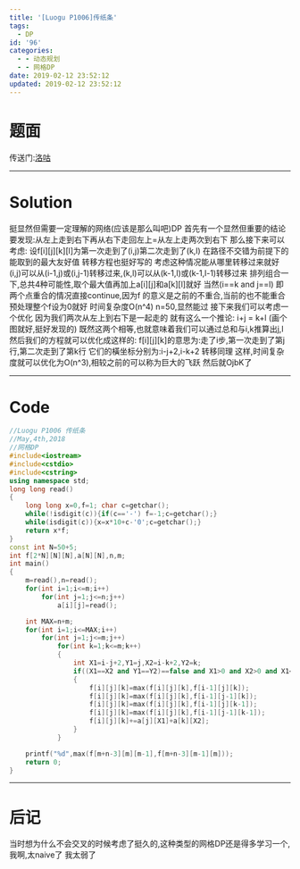 ```yaml
---
title: '[Luogu P1006]传纸条'
tags:
  - DP
id: '96'
categories:
  - - 动态规划
  - - 网格DP
date: 2019-02-12 23:52:12
updated: 2019-02-12 23:52:12
---
```


# 题面

传送门:[洛咕](https://www.luogu.org/problemnew/show/P1006)

* * *

# Solution

挺显然但需要一定理解的网络(应该是那么叫吧)DP 首先有一个显然但重要的结论要发现:从左上走到右下再从右下走回左上=从左上走两次到右下 那么接下来可以考虑: 设f\[i\]\[j\]\[k\]\[l\]为第一次走到了(i,j)第二次走到了(k,l) 在路径不交错为前提下的能取到的最大友好值 转移方程也挺好写的 考虑这种情况能从哪里转移过来就好(i,j)可以从(i-1,j)或(i,j-1)转移过来,(k,l)可以从(k-1,l)或(k-1,l-1)转移过来 排列组合一下,总共4种可能性,取个最大值再加上a\[i\]\[j\]和a\[k\]\[l\]就好 当然(i==k and j==l) 即两个点重合的情况直接continue,因为f 的意义是之前的不重合,当前的也不能重合 预处理整个f设为0就好 时间复杂度O(n^4) n=50,显然能过 接下来我们可以考虑一个优化 因为我们两次从左上到右下是一起走的 就有这么一个推论: i+j = k+l (画个图就好,挺好发现的) 既然这两个相等,也就意味着我们可以通过总和与i,k推算出j,l 然后我们的方程就可以优化成这样的: f\[i\]\[j\]\[k\]的意思为:走了i步,第一次走到了第j行,第二次走到了第k行 它们的橫坐标分别为:i-j+2,i-k+2 转移同理 这样,时间复杂度就可以优化为O(n^3),相较之前的可以称为巨大的飞跃 然后就OjbK了

* * *

# Code

```cpp
//Luogu P1006 传纸条
//May,4th,2018
//网格DP
#include<iostream>
#include<cstdio>
#include<cstring>
using namespace std;
long long read()
{
    long long x=0,f=1; char c=getchar();
    while(!isdigit(c)){if(c=='-') f=-1;c=getchar();}
    while(isdigit(c)){x=x*10+c-'0';c=getchar();}
    return x*f;
}
const int N=50+5;
int f[2*N][N][N],a[N][N],n,m;
int main()
{
    m=read(),n=read();
    for(int i=1;i<=m;i++)
        for(int j=1;j<=n;j++)
            a[i][j]=read();

    int MAX=n+m;
    for(int i=1;i<=MAX;i++)
        for(int j=1;j<=m;j++)
            for(int k=1;k<=m;k++)
            {
                int X1=i-j+2,Y1=j,X2=i-k+2,Y2=k;
                if((X1==X2 and Y1==Y2)==false and X1>0 and X2>0 and X1<=n and X2<=n)
                {
                    f[i][j][k]=max(f[i][j][k],f[i-1][j][k]);
                    f[i][j][k]=max(f[i][j][k],f[i-1][j-1][k]);
                    f[i][j][k]=max(f[i][j][k],f[i-1][j][k-1]);
                    f[i][j][k]=max(f[i][j][k],f[i-1][j-1][k-1]);
                    f[i][j][k]+=a[j][X1]+a[k][X2];
                }
            }

    printf("%d",max(f[m+n-3][m][m-1],f[m+n-3][m-1][m]));
    return 0;
}
```

* * *

# 后记

当时想为什么不会交叉的时候考虑了挺久的,这种类型的网格DP还是得多学习一个,我啊,太naive了 我太弱了